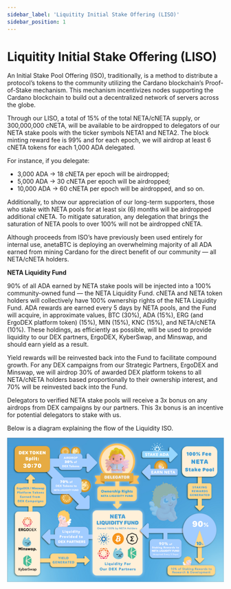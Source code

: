 ```yaml
---
sidebar_label: 'Liquitity Initial Stake Offering (LISO)'
sidebar_position: 1
---
```


# Liquitity Initial Stake Offering (LISO)

An Initial Stake Pool Offering (ISO), traditionally, is a method to distribute a protocol’s tokens to the community utilizing the Cardano blockchain’s Proof-of-Stake mechanism. This mechanism incentivizes nodes supporting the Cardano blockchain to build out a decentralized network of servers across the globe.

Through our LISO, a total of 15% of the total NETA/cNETA supply, or 300,000,000 cNETA, will be available to be airdropped to delegators of our NETA stake pools with the ticker symbols NETA1 and NETA2. The block minting reward fee is 99% and for each epoch, we will airdrop at least 6 cNETA tokens for each 1,000 ADA delegated.

For instance, if you delegate:
* 3,000 ADA → 18 cNETA per epoch will be airdropped;
* 5,000 ADA → 30 cNETA per epoch will be airdropped;
* 10,000 ADA → 60 cNETA per epoch will be airdropped, and so on.

Additionally, to show our appreciation of our long-term supporters, those who stake with NETA pools for at least six (6) months will be airdropped additional cNETA.
To mitigate saturation, any delegation that brings the saturation of NETA pools to over 100% will not be airdropped cNETA.

Although proceeds from ISO’s have previously been used entirely for internal use, anetaBTC is deploying an overwhelming majority of all ADA earned from mining Cardano for the direct benefit of our community — all NETA/cNETA holders.

**NETA Liquidity Fund**

90% of all ADA earned by NETA stake pools will be injected into a 100% community-owned fund — the NETA Liquidity Fund.
cNETA and NETA token holders will collectively have 100% ownership rights of the NETA Liquidity Fund.
ADA rewards are earned every 5 days by NETA pools, and the Fund will acquire, in approximate values, BTC (30%), ADA (15%), ERG (and ErgoDEX platform token) (15%), MIN (15%), KNC (15%), and NETA/cNETA (10%).
These holdings, as efficiently as possible, will be used to provide liquidity to our DEX partners, ErgoDEX, KyberSwap, and Minswap, and should earn yield as a result.

Yield rewards will be reinvested back into the Fund to facilitate compound growth.
For any DEX campaigns from our Strategic Partners, ErgoDEX and Minswap, we will airdrop 30% of awarded DEX platform tokens to all NETA/cNETA holders based proportionally to their ownership interest, and 70% will be reinvested back into the Fund.

Delegators to verified NETA stake pools will receive a 3x bonus on any airdrops from DEX campaigns by our partners. This 3x bonus is an incentive for potential delegators to stake with us.

Below is a diagram explaining the flow of the Liquidity ISO.

![Liso](../../static/img/liso/liso.png "LISO Explanation")
